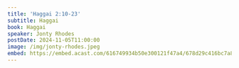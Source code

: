 ```yaml
---
title: 'Haggai 2:10-23'
subtitle: Haggai
book: Haggai
speaker: Jonty Rhodes
postDate: 2024-11-05T11:00:00
image: /img/jonty-rhodes.jpeg
embed: https://embed.acast.com/616749934b50e300121f47a4/678d29c416bc7a85459430d6?theme=light&subscribe=false
---
```


